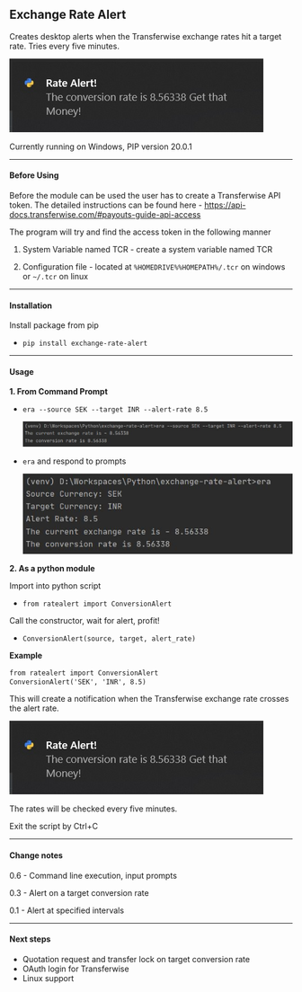 Exchange Rate Alert
---

Creates desktop alerts when the Transferwise exchange rates hit a target rate. Tries every five minutes.

![CMD_PROMPTS](./img/era_notification.jpg)

Currently running on Windows, PIP version 20.0.1

---

#### Before Using

Before the module can be used the user has to create a Transferwise API token. The detailed instructions can be found here - https://api-docs.transferwise.com/#payouts-guide-api-access  

The program will try and find the access token in the following manner
 
 1. System Variable named TCR - create a system variable named TCR
 
 2. Configuration file - located at `%HOMEDRIVE%%HOMEPATH%/.tcr` on windows or `~/.tcr` on linux
                      
---

#### Installation 

Install package from pip 
- `pip install exchange-rate-alert`

---

#### Usage

**1. From Command Prompt** 

- `era --source SEK --target INR --alert-rate 8.5`

    ![CMD_PROMPTS](./img/era_cli_option.jpg)
    
- `era` and respond to prompts

    ![CMD_PROMPTS](./img/era_cli_with_prompts.jpg)
    
   
**2. As a python module** 

Import into python script
- `from ratealert import ConversionAlert`
    
Call the constructor, wait for alert, profit!
- `ConversionAlert(source, target, alert_rate)`

**Example**

    from ratealert import ConversionAlert
    ConversionAlert('SEK', 'INR', 8.5)

This will create a notification when the Transferwise exchange rate crosses the alert rate. 

![CMD_PROMPTS](./img/era_notification.jpg)

The rates will be checked every five minutes.

Exit the script by Ctrl+C

---

#### Change notes

0.6 - Command line execution, input prompts

0.3 - Alert on a target conversion rate
 
0.1 - Alert at specified intervals


---

#### Next steps

- Quotation request and transfer lock on target conversion rate
- OAuth login for Transferwise
- Linux support

